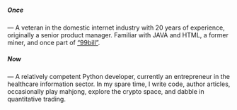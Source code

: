 #####  Once
— A veteran in the domestic internet industry with 20 years of experience, originally a senior product manager. Familiar with JAVA and HTML, a former miner, and once part of [“99bill”][1].


#####  Now
— A relatively competent Python developer, currently an entrepreneur in the healthcare information sector. In my spare time, I write code, author articles, occasionally play mahjong, explore the crypto space, and dabble in quantitative trading.



[1]: https://www.99bill.com
